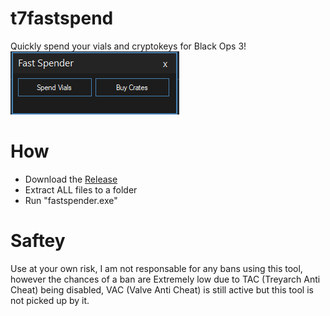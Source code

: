 # t7fastspend
Quickly spend your vials and cryptokeys for Black Ops 3!
![Alt text](https://github.com/ssnob/t7fastspend/blob/main/fast%20spender.png?raw=true "Title")

# How
* Download the [Release](https://)
* Extract ALL files to a folder
* Run "fastspender.exe"

# Saftey
Use at your own risk, I am not responsable for any bans using this tool, however the chances of a ban are Extremely low due to TAC (Treyarch Anti Cheat) being disabled, VAC (Valve Anti Cheat) is still active but this tool is not picked up by it.
